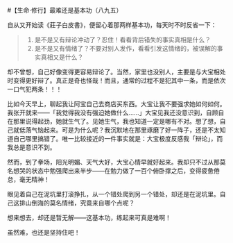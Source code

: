 #【生命⋅修行】最难还是基本功（八九五）

自从又开始读《莊子白皮書》，便留心着那两样基本功，每天时不时反省一下：

> 1. 是不是又有辩论冲动了？忍住！看看背后错失的事实真相是什么？
> 2. 是不是又有情绪了？不要对别人发作，看看引发这情绪的，被误解的事实真相又是什么？

却不曾想，自己好像变得更容易辩论了。当然，家里也没别人，主要是与大宝相处时变得更好辩了。真正是奇也怪哉！而且，通常的过程不是犯其中一条，而是依次一口气犯两条！！！

比如今天早上，聊起我让阿宝自己去商店买东西。大宝让我不要强求她如何如何。我张开就来——「我觉得我没有强迫她做什么……」大宝见我还没意识到，自顾自在那里说得起劲，她就生气了。见她生气，我也知道一定是哪有不对。想了想，自己就低落气恼起来。可是为什么呢？我沉默地在那里琢磨了好一阵子，还是不太知道自己哪里搞错了。唯一比较接近的一件事实就是：大宝极度反感我「辩论」，而我总是意识不到。

然而，到了拳场，阳光明媚、天气大好，大宝心情早就好起来。我却只不过从那莫名想哭的状态中勉强爬出来半步——在勉力做了一百个俯卧撑之后，变得疲惫倦怠，毫无精神！

眼见着自己在泥坑里打滚挣扎，从一个错处爬到另一个错处，却还是在泥坑里。自己这排山倒海的莫名情绪，究竟来自哪个点呢？

想来想去，却还是暂无解——这基本功，练起来可真是难啊！

虽然难，也还是坚持住吧！